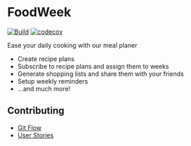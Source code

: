 # FoodWeek

[![Build](https://github.com/mobileappdevhm20/team-project-team_5/workflows/Build/badge.svg)](https://github.com/mobileappdevhm20/team-project-team_5/actions)
[![codecov](https://codecov.io/gh/mobileappdevhm20/team-project-team_5/branch/master/graph/badge.svg)](https://codecov.io/gh/mobileappdevhm20/team-project-team_5)

Ease your daily cooking with our meal planer
* Create recipe plans
* Subscribe to recipe plans and assign them to weeks
* Generate shopping lists and share them with your friends
* Setup weekly reminders
* ...and much more!

## Contributing

* [Git Flow](https://www.atlassian.com/git/tutorials/comparing-workflows/gitflow-workflow)
* [User Stories](https://www.agilealliance.org/glossary/user-story-template/)

